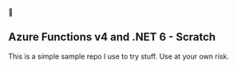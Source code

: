 :construction:
## Azure Functions v4 and .NET 6 - Scratch

This is a simple sample repo I use to try stuff. Use at your own risk.